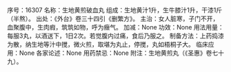 序号：16307
名称：生地黄煎破血丸
组成：生地黄汁1升，生牛膝汁1升，干漆1斤（半熬）。
出处：《外台》卷三十四引《删繁方》。
主治：女人脏寒，子门不开，血聚腹中，生肉瘕，筑筑如物，呼为癥气。
加减：None
功效：None
用法用量：每服3丸，以酒送下，1日2次。若觉腹内过痛，食后乃服之。
制备方法：上药捣漆为散，纳生地等汁中搅，微火煎，取堪为丸止，停搅，丸如梧桐子大。
临床应用：None
各家论述：None
用药禁忌：None
附注：生地黄煎丸（《圣惠》卷七十九）。
